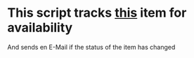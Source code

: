# This script tracks [this]() item for availability
And sends en E-Mail if the status of the item has changed
